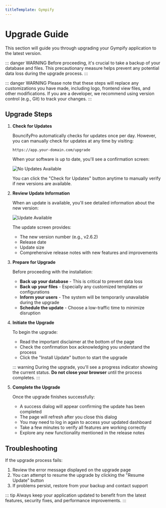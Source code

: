 ```yaml
---
titleTemplate: Gympify
---
```


# Upgrade Guide

This section will guide you through upgrading your Gympify application to the latest version.

::: danger WARNING
Before proceeding, it's crucial to take a backup of your database and files. This precautionary measure helps prevent any potential data loss during the upgrade process.
:::

::: danger WARNING
Please note that these steps will replace any customizations you have made, including logo, frontend view files, and other modifications. If you are a developer, we recommend using version control (e.g., Git) to track your changes.
:::

## Upgrade Steps

1. **Check for Updates**
   
   BouncifyPro automatically checks for updates once per day. However, you can manually check for updates at any time by visiting:
   ```
   https://app.your-domain.com/upgrade
   ```
   
   When your software is up to date, you'll see a confirmation screen:
   
   ![No Updates Available](/bouncifypro/no-update.png)
   
   You can click the "Check for Updates" button anytime to manually verify if new versions are available.

2. **Review Update Information**
   
   When an update is available, you'll see detailed information about the new version:
   
   ![Update Available](/bouncifypro/upgrade.png)
   
   The update screen provides:
   - The new version number (e.g., v2.6.2)
   - Release date
   - Update size
   - Comprehensive release notes with new features and improvements

3. **Prepare for Upgrade**
   
   Before proceeding with the installation:
   - **Back up your database** - This is critical to prevent data loss
   - **Back up your files** - Especially any customized templates or configurations
   - **Inform your users** - The system will be temporarily unavailable during the upgrade
   - **Schedule the update** - Choose a low-traffic time to minimize disruption

4. **Initiate the Upgrade**
   
   To begin the upgrade:
   - Read the important disclaimer at the bottom of the page
   - Check the confirmation box acknowledging you understand the process
   - Click the "Install Update" button to start the upgrade
   
   ::: warning
   During the upgrade, you'll see a progress indicator showing the current status. **Do not close your browser** until the process completes.
   :::

5. **Complete the Upgrade**
   
   Once the upgrade finishes successfully:
   - A success dialog will appear confirming the update has been completed
   - The page will refresh after you close this dialog
   - You may need to log in again to access your updated dashboard
   - Take a few minutes to verify all features are working correctly
   - Explore any new functionality mentioned in the release notes

## Troubleshooting

If the upgrade process fails:
1. Review the error message displayed on the upgrade page
2. You can attempt to resume the upgrade by clicking the "Resume Update" button
3. If problems persist, restore from your backup and contact support

::: tip
Always keep your application updated to benefit from the latest features, security fixes, and performance improvements.
:::
